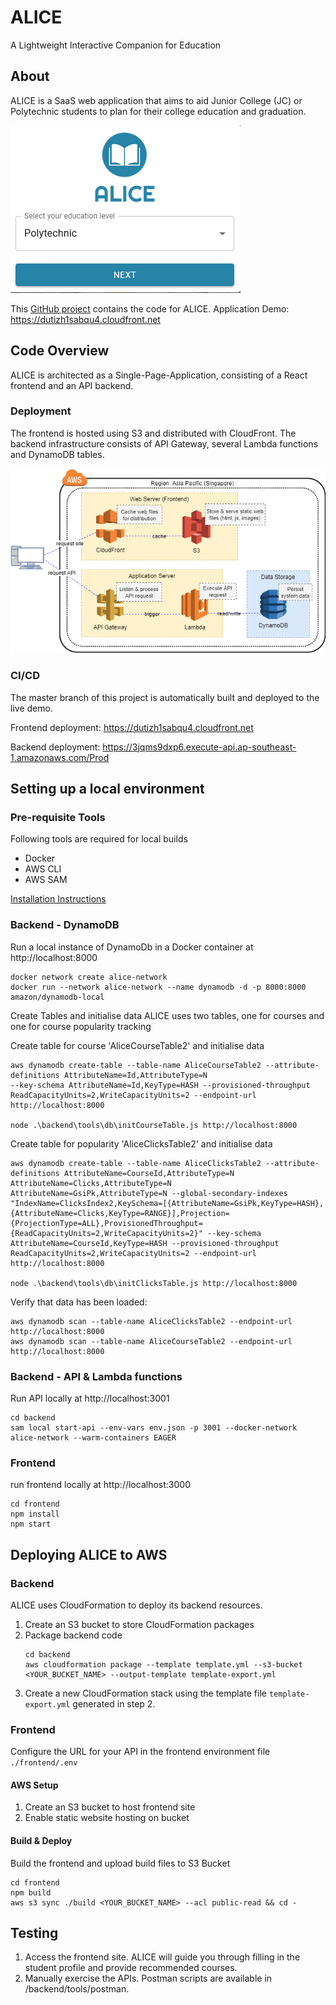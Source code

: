 # ALICE 
A Lightweight Interactive Companion for Education

## About
ALICE is a SaaS web application that aims to aid Junior College (JC) or Polytechnic students to plan for their college education and graduation.

![ALICE](./docs/img/alice.png)

This [GitHub project](https://github.com/remns/cs5224-alice/) contains the code for ALICE. Application Demo: https://dutizh1sabqu4.cloudfront.net

## Code Overview
ALICE is architected as a Single-Page-Application, consisting of a React frontend and an API backend.

### Deployment
The frontend is hosted using S3 and distributed with CloudFront. The backend infrastructure consists of API Gateway, several Lambda functions and DynamoDB tables.

![AWS Architecture](./docs/img/aws-archi.png)

### CI/CD
The master branch of this project is automatically built and deployed to the live demo.

Frontend deployment: https://dutizh1sabqu4.cloudfront.net

Backend deployment: https://3jqms9dxp6.execute-api.ap-southeast-1.amazonaws.com/Prod

## Setting up a local environment
### Pre-requisite Tools
Following tools are required for local builds
- Docker
- AWS CLI
- AWS SAM

[Installation Instructions](https://docs.aws.amazon.com/serverless-application-model/latest/developerguide/serverless-sam-cli-install.html)

### Backend - DynamoDB
Run a local instance of DynamoDb in a Docker container at http://localhost:8000
```
docker network create alice-network
docker run --network alice-network --name dynamodb -d -p 8000:8000 amazon/dynamodb-local
```

Create Tables and initialise data
ALICE uses two tables, one for courses and one for course popularity tracking

Create table for course 'AliceCourseTable2' and initialise data
```
aws dynamodb create-table --table-name AliceCourseTable2 --attribute-definitions AttributeName=Id,AttributeType=N 
--key-schema AttributeName=Id,KeyType=HASH --provisioned-throughput ReadCapacityUnits=2,WriteCapacityUnits=2 --endpoint-url http://localhost:8000

node .\backend\tools\db\initCourseTable.js http://localhost:8000
```

Create table for popularity 'AliceClicksTable2' and initialise data
```
aws dynamodb create-table --table-name AliceClicksTable2 --attribute-definitions AttributeName=CourseId,AttributeType=N AttributeName=Clicks,AttributeType=N AttributeName=GsiPk,AttributeType=N --global-secondary-indexes "IndexName=ClicksIndex2,KeySchema=[{AttributeName=GsiPk,KeyType=HASH},{AttributeName=Clicks,KeyType=RANGE}],Projection={ProjectionType=ALL},ProvisionedThroughput={ReadCapacityUnits=2,WriteCapacityUnits=2}" --key-schema AttributeName=CourseId,KeyType=HASH --provisioned-throughput ReadCapacityUnits=2,WriteCapacityUnits=2 --endpoint-url http://localhost:8000

node .\backend\tools\db\initClicksTable.js http://localhost:8000
```

Verify that data has been loaded:
```
aws dynamodb scan --table-name AliceClicksTable2 --endpoint-url http://localhost:8000
aws dynamodb scan --table-name AliceCourseTable2 --endpoint-url http://localhost:8000
```

### Backend - API & Lambda functions
Run API locally at http://localhost:3001

```
cd backend
sam local start-api --env-vars env.json -p 3001 --docker-network alice-network --warm-containers EAGER
```

### Frontend
run frontend locally at http://localhost:3000
```
cd frontend
npm install
npm start
```

## Deploying ALICE to AWS
### Backend
ALICE uses CloudFormation to deploy its backend resources.

1. Create an S3 bucket to store CloudFormation packages
2. Package backend code
    ```
    cd backend
    aws cloudformation package --template template.yml --s3-bucket <YOUR_BUCKET_NAME> --output-template template-export.yml
    ```
3. Create a new CloudFormation stack using the template file ```template-export.yml``` generated in step 2.
    

### Frontend
Configure the URL for your API in the frontend environment file ```./frontend/.env```

#### AWS Setup
1. Create an S3 bucket to host frontend site
2. Enable static website hosting on bucket

#### Build & Deploy
Build the frontend and upload build files to S3 Bucket
```
cd frontend
npm build
aws s3 sync ./build <YOUR_BUCKET_NAME> --acl public-read && cd -
```

## Testing
1. Access the frontend site. ALICE will guide you through filling in the student profile and provide recommended courses.
2. Manually exercise the APIs. Postman scripts are available in /backend/tools/postman.
